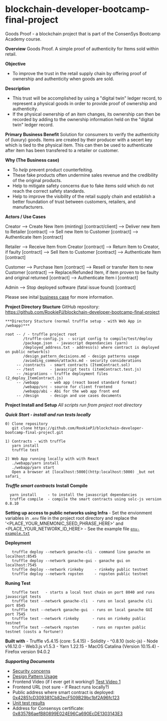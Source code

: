 # blockchain-developer-bootcamp-final-project
Goods Proof - a blockchain project that is part of the ConsenSys Bootcamp Academy course.

**Overview**
Goods Proof.  A simple proof of authenticity for Items sold within retail.

**Objective**
- To improve the trust in the retail supply chain by offering proof of ownership and authenticity when goods are sold.

**Description**
- This trust will be accomplished by using a "digital twin" ledger record, to represent a physical goods in order to provide proof of ownership and authenticity.
- If the physical ownership of an item changes, its ownership can then be recorded by adding to the ownership information held on the "digital twin" ledger  record.

**Primary Business Benefit**
Solution for consumers to verify the authenticity of (luxury) goods.
Items are created by their producer with a secert key which is tied to
the physical item.  This can then be used to authenticate after item has
been transfered to a retailer or customer.

**Why (The Business case)**
- To _help_ prevent product counterfeiting.
- These fake products often undermine sales revenue and the credibility of the original products.
- Help to mitigate safety concerns due to fake items sold which do not reach the correct safety standards.
- Help to improve the visibility of the retail supply chain and establish a better foundation of trust between customers, retailers, and manufacturers.


**Actors / Use Cases**

   Creator      --> Create New Item (minting)         [contract/client]
                --> Deliver new Item to Retailer      [contract]
                --> Sell new Item to Customer         [contract]
                --> Authenticate Item                 [contract]

   Retailer     --> Receive Item from Creator         [contract]
                --> Return Item to Creator, if faulty [contract]
                --> Sell Item to Customer             [contract]
                --> Authenticate Item                 [contract]

   Customer     --> Purchase Item                     [contract]
                --> Resell or transfer Item to new Customer [contract]
                --> Replace/Refunded Item, if item proven to be faulty and original returned [contract]
                --> Authenticate Item i               [contract]

   Admin        --> Stop deployed software (fatal issue found) [contract]

Please see inital [business case](https://github.com/RookiePJ/blockchain-developer-bootcamp-final-project/blob/main/design/DESIGN.md) for more information.

**Project Directory Stucture**
    GitHub repository: https://github.com/RookiePJ/blockchain-developer-bootcamp-final-project

    ***Directory Stucture (normal truffle setup - with Web App in /webapp)***

    root -- / - truffle project root
            /truffle-config.js  - script config to compile/test/deploy
            /package.json  - javascript dependancies (yarn) 
            /deployed_address.txt - address(s) where contract is deployed on public network(s)
            /design_pattern_decisions.md - design patterns usage
            /avioding_common/attacks.md - security considerations
         -- /contracts  - smart contracts (ItemContract.sol)
         -- /test       - javascript tests (itemContract.test.js)
         -- /migrations - truffle deployment files (2_deploy_ItemContract.js)
         -- /webapp     - web app (react based standard format)
            /webapp/src - source for client frontend
            /webapp/abi - Abi for the web app front end
         -- /design     - design and use cases documents

**Project Install and Setup**
    _All scripts run from project root directory_

***Quick Start - install and run tests locally***

    0) Clone repository
       git clone https://github.com/RookiePJ/blockchain-developer-bootcamp-final-project.git

    1) Contracts - with truffle
       yarn install
       truffle test
    
    2) Web App running locally with with React
       ./webapp/yarn install
       ./webapp/yarn start
       Open a browser at [localhost:5000](http:localhost:5000) _but not safari_

  ***Truffle smart contracts***
  ****Install Compile****

      yarn install     - to install the javascript dependancies
      truffle compile  - compile the smart contracts using solc-js version 0.8.10

  ****Setting up access to public networks using Infra****
      - Set the envionment variables in `.env` file in the project root directory and replace the '<PLACE_YOUR_MNEMONIC_SEED_PHRASE_HERE>' and <PLACE_YOUR_NETWORK_ID_HERE>
      - See the example file [`env-example.txt`](https://github.com/RookiePJ/blockchain-developer-bootcamp-final-project/blob/main/evn-example.txt) 

  ****Deployment****

       truffle deploy --network ganache-cli - command line ganache on localhost:8545
       truffle deploy --network ganache-gui - ganache gui on localhost:7545
       truffle deploy --network rinkeby     - rinkeby public testnet
       truffle deploy --network ropsten     - ropsten public testnet

  ****Runing Test****

       truffle test   - starts a local test chain on port 8040 and runs javascript tests
       truffle test --network ganache-cli  - runs on local ganache cli port 8545
       truffle test --network ganache-gui  - runs on local ganache GUI port 7545
       truffle test --network rinkeby      - runs on rinkeby public testnet
       truffle test --network ropsten      - runs on ropsten public testnet (costs a fortune!)

  ****Built with****
     - Truffle v5.4.15 (core: 5.4.15)
     - Solidity - ^0.8.10 (solc-js)
     - Node v16.12.0
     - Web3.js v1.5.3
     - Yarn 1.22.15
     - MacOS Catalina (Version 10.15.4)
     - Firefox version 94.0.2

***Supporting Documents***

   - [Security concerns](https://github.com/RookiePJ/blockchain-developer-bootcamp-final-project/blob/main/avoiding_common_attacks.md)
   - [Design Pattern Usage](https://github.com/RookiePJ/blockchain-developer-bootcamp-final-project/blob/main/design_pattern_decisions.md)
   - Frontend Video (if I ever get it working!) [Test Video 1](https://youtu.be/I_F7qf-MGzQ)
   - Frontend URL (not sure - if React runs locally?)
   - Public address where smart contract is deployed: [0x42851cD309381Cb82ecF509B29bc1bf2A96fc123](https://rinkeby.etherscan.io/address/0x42851cD309381Cb82ecF509B29bc1bf2A96fc123)
   - [Unit test results](https://github.com/RookiePJ/blockchain-developer-bootcamp-final-project/blob/main/test/testResults/ItemContract.sol.test.results.29-Nov-21.23:30.txt)
   - Address for Consensys certificate: [0x835786aefB80899E024E96Ca690EcDE1303143E3](https://github.com/RookiePJ/blockchain-developer-bootcamp-final-project/blob/main/certificateAddress/certificateAddressEthereum.jpg)



